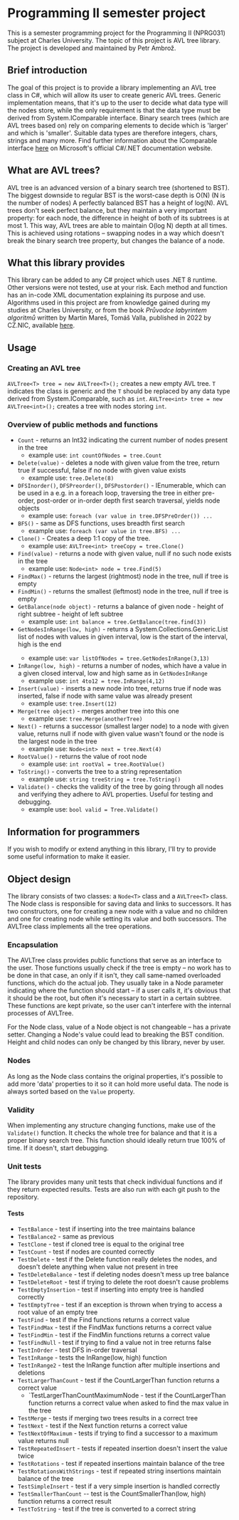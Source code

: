 # Programming II semester project

This is a semester programming project for the Programming II (NPRG031) subject at Charles University.
The topic of this project is AVL tree library.
The project is developed and maintained by Petr Ambrož.

## Brief introduction

The goal of this project is to provide a library implementing an AVL tree class in C#, which will allow its user to
create generic AVL trees. Generic implementation means, that it's up to the user to decide what data type will the nodes
store, while the only requirement is that the data type must be derived from System.IComparable interface. Binary search
trees (which are AVL trees based on) rely on comparing elements to decide which is 'larger' and which is 'smaller'.
Suitable data types are therefore integers, chars, strings and many more. Find further information about the IComparable
interface [here](https://learn.microsoft.com/en-us/dotnet/api/system.icomparable?view=net-8.0) on Microsoft's official
C#/.NET documentation website.

## What are AVL trees?

AVL tree is an advanced version of a binary search tree (shortened to BST). The biggest downside to regular BST is the
worst-case depth is O(N) (N is the number of nodes) A perfectly balanced BST has a height of log(N). AVL trees don't
seek perfect balance, but they maintain a very important property: for each node, the difference in height of both of
its subtrees is at most 1. This way, AVL trees are able to maintain O(log N) depth at all times.
This is achieved using rotations – swapping nodes in a way which doesn't break the binary search tree property, but
changes the balance of a node.

## What this library provides

This library can be added to any C# project which uses .NET 8 runtime. Other versions were not tested, use at your risk.
Each method and function has an in-code XML documentation explaining its purpose and use.
Algorithms used in this project are from knowledge gained during my studies at Charles University, or from the book
*Průvodce labyrintem algoritmů* written by Martin Mareš, Tomáš Valla, published in 2022 by CZ.NIC, available
[here](http://pruvodce.ucw.cz).

## Usage

### Creating an AVL tree

`AVLTree<T> tree = new AVLTree<T>();` creates a new empty AVL tree. `T` indicates the class is generic and the `T`
should be replaced by any data type derived from System.IComparable, such as `int`.
`AVLTree<int> tree = new AVLTree<int>();` creates a tree with nodes storing `int`.

### Overview of public methods and functions

* `Count` - returns an Int32 indicating the current number of nodes present in the tree
  * example use: `int countOfNodes = tree.Count`
* `Delete(value)` - deletes a node with given value from the tree, return true if successful, false if no node with given value exists
  * example use: `tree.Delete(8)`
* `DFSInorder()`, `DFSPreorder()`, `DFSPostorder()` - IEnumerable, which can be used in a e.g. in a foreach loop, traversing the tree in either pre-order, post-order or in-order depth first search traversal, yields node objects
  * example use: `foreach (var value in tree.DFSPreOrder()) ...`
* `BFS()` - same as DFS functions, uses breadth first search
  * example use: `foreach (var value in tree.BFS) ...`
* `Clone()` - Creates a deep 1:1 copy of the tree.
  * example use: `AVLTree<int> treeCopy = tree.Clone()`
* `Find(value)` - returns a node with given value, null if no such node exists in the tree
  * example use: `Node<int> node = tree.Find(5)`
* `FindMax()` - returns the largest (rightmost) node in the tree, null if tree is empty
* `FindMin()` - returns the smallest (leftmost) node in the tree, null if tree is empty
* `GetBalance(node object)` - returns a balance of given node - height of right subtree - height of left subtree
  * example use: `int balance = tree.GetBalance(tree.find(3))`
* `GetNodesInRange(low, high)` - returns a System.Collections.Generic.List<T> list of nodes with values in given interval, low is the start of the interval, high is the end
  * example use: `var listOfNodes = tree.GetNodesInRange(3,13)`
* `InRange(low, high)` -  returns a number of nodes, which have a value in a given closed interval, low and high same as in `GetNodesInRange`
  * example use: `int 4to12 = tree.InRange(4,12)`
* `Insert(value)` - inserts a new node into tree, returns true if node was inserted, false if node with same value was already present
  * example use: `tree.Insert(12)`
* `Merge(tree object)` - merges another tree into this one
  * example use: `tree.Merge(anotherTree)`
* `Next()` - returns a successor (smallest larger node) to a node with given value, returns null if node with given value wasn't found or the node is the largest node in the tree
  * example use: `Node<int> next = tree.Next(4)`
* `RootValue()` - returns the value of root node
  * example use: `int rootVal = tree.RootValue()`
* `ToString()` - converts the tree to a string representation
  * example use: `string treeString = tree.ToString()`
* `Validate()` - checks the validity of the tree by going through all nodes and verifying they adhere to AVL properties. Useful for testing and debugging.
  * example use: `bool valid = Tree.Validate()`

## Information for programmers

If you wish to modify or extend anything in this library, I'll try to provide some useful information to make it easier.

## Object design

The library consists of two classes: a `Node<T>` class and a `AVLTree<T>` class. The Node class is responsible for saving
data and links to successors. It has two constructors, one for creating a new node with a value and no children and one 
for creating node while setting its value and both successors. 
The AVLTree class implements all the tree operations. 

### Encapsulation

The AVLTree class provides public functions that serve as an interface to the user. Those functions usually check if
the tree is empty – no work has to be done in that case, an only if it isn't, they call same-named overloaded functions,
which do the actual job. They usually take in a Node parameter indicating where the function should start – if a user
calls it, it's obvious that it should be the root, but often it's necessary to start in a certain subtree. These
functions are kept private, so the user can't interfere with the internal processes of AVLTree. 

For the Node class, value of a Node object is not changeable – has a private setter. Changing a Node's value could lead
to breaking the BST condition. Height and child nodes can only be changed by this library, never by user.

### Nodes

As long as the Node class contains the original properties, it's possible to add more 'data' properties to it so it can hold more
useful data. The node is always sorted based on the `Value` property.

### Validity

When implementing any structure changing functions, make use of the `Validate()` function. It checks the whole tree for
balance and that it is a proper binary search tree. This function should ideally return true 100% of time. If it doesn't,
start debugging.

### Unit tests

The library provides many unit tests that check individual functions and if they return expected results. Tests are also
run with each git push to the repository.

#### Tests

* `TestBalance` - test if inserting into the tree maintains balance
* `TestBalance2` - same as previous
* `TestClone` - test if cloned tree is equal to the original tree
* `TestCount` - test if nodes are counted correctly
* `TestDelete` - test if the Delete function really deletes the nodes, and doesn't delete anything when value not present in tree
* `TestDeleteBalance` - test if deleting nodes doesn't mess up tree balance
* `TestDeleteRoot` - test if trying to delete the root doesn't cause problems
* `TestEmptyInsertion` - test if inserting into empty tree is handled correctly
* `TestEmptyTree` - test if an exception is thrown when trying to access a root value of an empty tree
* `TestFind` - test if the Find functions returns a correct value
* `TestFindMax` - test if the FindMax functions returns a correct value 
* `TestFindMin` - test if the FindMin functions returns a correct value
* `TestFindNull` - test if trying to find a value not in tree returns false
* `TestInOrder` - test DFS in-order traversal
* `TestInRange` - tests the InRange(low, high) function
* `TestInRange2` - test the InRange function after multiple insertions and deletions
* `TestLargerThanCount` - test if the CountLargerThan function returns a correct value
  * `TestLargerThanCountMaximumNode - test if the CountLargerThan function returns a correct value when asked to find the
  max value in the tree
* `TestMerge` - tests if merging two trees results in a correct tree
* `TestNext` - test if the Next function returns a correct value
* `TestNextOfMaximum` - tests if trying to find a successor to a maximum value returns null
* `TestRepeatedInsert` - tests if repeated insertion doesn't insert the value twice
* `TestRotations` - test if repeated insertions maintain balance of the tree
* `TestRotationsWithStrings` - test if repeated string insertions maintain balance of the tree
* `TestSimpleInsert` - test if a very simple insertion is handled correctly
* `TestSmallerThanCount` -- test is the CountSmallerThan(low, high) function returns a correct result
* `TestToString` - test if the tree is converted to a correct string
